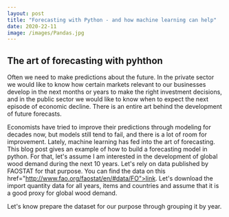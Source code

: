 ```yaml
---
layout: post
title: "Forecasting with Python - and how machine learning can help"
date: 2020-22-11
image: /images/Pandas.jpg
---
```


## The art of forecasting with pyhthon 

Often we need to make predictions about the future. In the private sector we would like to know how certain markets relevant to our businesses develop in the next months or years to make the right investment decisions, and in the public sector we would like to know when to expect the next episode of economic decline. There is an entire art behind the development of future forecasts. 

Economists have tried to improve their predictions through modeling for decades now, but models still tend to fail, and there is a lot of room for improvement. Lately, machine learning has fed into the art of forecasting. This blog post gives an example of how to build a forecasting model in python. For that, let's assume I am interested in the development of global wood demand during the next 10 years. Let's rely on data published by FAOSTAT for that purpose. You can find the data on this <a> href="http://www.fao.org/faostat/en/#data/FO">link</a>. Let's download the import quantity data for all years, items and countries and assume that it is a good proxy for global wood demand. 

Let's know prepare the dataset for our purpose through grouping it by year. 

